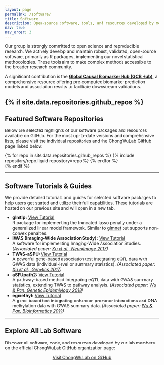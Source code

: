 ```yaml
---
layout: page
permalink: /software/
title: Software
description: Open-source software, tools, and resources developed by members in Chong Wu Lab.
nav: true
nav_order: 3
---
```


<!-- Introductory Text -->
<p>Our group is strongly committed to open science and reproducible research. We actively develop and maintain robust, validated, open-source software, primarily as R packages, implementing our novel statistical methodologies. These tools aim to make complex methods accessible to the broader research community.</p>

<p>A significant contribution is the <a href="https://www.gcbhub.org/" target="_blank" rel="noopener noreferrer"><strong>Global Causal Biomarker Hub (GCB Hub)</strong></a>, a comprehensive resource offering pre-computed biomarker prediction models and association results to facilitate downstream validations.</p>


{% if site.data.repositories.github_repos %}
---
## Featured Software Repositories

<p>Below are selected highlights of our software packages and resources available on GitHub. For the most up-to-date versions and comprehensive lists, please visit the individual repositories and the ChongWuLab GitHub page linked below.</p>

<div class="repositories d-flex flex-wrap flex-md-row flex-column justify-content-between align-items-center">
  {% for repo in site.data.repositories.github_repos %}
    {% include repository/repo.liquid repository=repo %}
  {% endfor %}
</div>
{% endif %}

---

## Software Tutorials & Guides

<p>We provide detailed tutorials and guides for selected software packages to help users get started and utilize their full capabilities. These tutorials are hosted on our previous site and will open in a new tab.</p>

<ul>
  <li>
    <strong>glmtlp:</strong> 
    <a href="https://chongwu-biostat.github.io/personal_site_old/glmtlp.html" target="_blank" rel="noopener noreferrer">View Tutorial <i class="fas fa-external-link-alt"></i></a><br>
    R package for implementing the truncated lasso penalty under a generalized linear model framework. Similar to <a href="https://web.stanford.edu/~hastie/glmnet/glmnet_alpha.html" target="_blank" rel="noopener noreferrer">glmnet</a> but supports non-convex penalties.
  </li>
  <li>
    <strong>IWAS (Imaging-Wide Association Study):</strong> 
    <a href="https://chongwu-biostat.github.io/personal_site_old/IWAS.html" target="_blank" rel="noopener noreferrer">View Tutorial <i class="fas fa-external-link-alt"></i></a><br>
    A software for implementing Imaging-Wide Association Studies.
    <em>(Associated paper: <a href="https://www.ncbi.nlm.nih.gov/pubmed/28736311" target="_blank" rel="noopener noreferrer">Xu et al., NeuroImage 2017</a>)</em>
  </li>
  <li>
    <strong>TWAS-aSPU:</strong> 
    <a href="https://chongwu-biostat.github.io/personal_site_old/TWAS.html" target="_blank" rel="noopener noreferrer">View Tutorial <i class="fas fa-external-link-alt"></i></a><br>
    A powerful gene-based association test integrating eQTL data with GWAS data (individual-level or summary statistics).
    <em>(Associated paper: <a href="https://doi.org/10.1534/genetics.117.300270" target="_blank" rel="noopener noreferrer">Xu et al., Genetics 2017</a>)</em> 
  </li>
  <li>
    <strong>aSPUpath2:</strong> 
    <a href="https://chongwu-biostat.github.io/personal_site_old/aspupath2.html" target="_blank" rel="noopener noreferrer">View Tutorial <i class="fas fa-external-link-alt"></i></a><br>
    A pathway-based method integrating eQTL data with GWAS summary statistics, extending TWAS to pathway analysis.
    <em>(Associated paper: <a href="https://www.ncbi.nlm.nih.gov/pubmed/29411426" target="_blank" rel="noopener noreferrer">Wu & Pan, Genetic Epidemiology 2018</a>)</em> <!-- Corrected author based on CV -->
  </li>
  <li>
    <strong>egmethyl:</strong> 
    <a href="https://chongwu-biostat.github.io/personal_site_old/egmethyl.html" target="_blank" rel="noopener noreferrer">View Tutorial <i class="fas fa-external-link-alt"></i></a><br>
    A gene-based test integrating enhancer-promoter interactions and DNA methylation data with GWAS summary data.
    <em>(Associated paper: <a href="https://doi.org/10.1093/bioinformatics/btz161" target="_blank" rel="noopener noreferrer">Wu & Pan, Bioinformatics 2019</a>)</em> <!-- Corrected author based on CV -->
  </li>
</ul>


---
## Explore All Lab Software

<p>Discover all software, code, and resources developed by our lab members on the official ChongWuLab GitHub organization page:</p>
<p style="text-align: center;">
  <a href="https://github.com/ChongWuLab" class="btn btn-primary" target="_blank" rel="noopener noreferrer">Visit ChongWuLab on GitHub</a>
</p>


